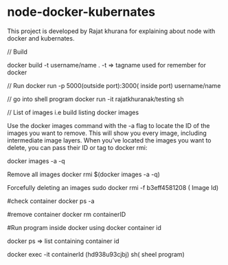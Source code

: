 # node-docker-kubernates

This project is developed by Rajat khurana for explaining about node with docker and kubernates.


// Build 

docker build -t username/name .
-t => tagname used for remember for docker

// Run 
docker run -p 5000(outside port):3000( inside port) username/name

// go into shell program 
docker run -it  rajatkhuranak/testing sh


// List of images i.e build listing
docker images 


Use the docker images command with the -a flag to locate the ID of the images you want to remove. This will show you every image, including intermediate image layers. When you’ve located the images you want to delete, you can pass their ID or tag to docker rmi:

docker images -a -q


Remove all images 
docker rmi $(docker images -a -q)

Forcefully deleting an images 
sudo docker rmi -f b3eff4581208 ( Image Id) 


#check container
docker ps -a

#remove container
docker rm containerID

#Run program inside docker using docker container id 

docker ps => list containing container id 

docker exec -it containerId (hd938u93cjbj)  sh( sheel program)
